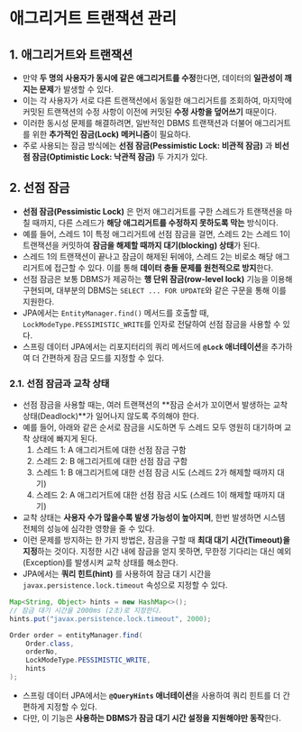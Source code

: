 # 애그리거트 트랜잭션 관리

## 1. 애그리거트와 트랜잭션

- 만약 **두 명의 사용자가 동시에 같은 애그리거트를 수정**한다면, 데이터의 **일관성이 깨지는 문제**가 발생할 수 있다.
- 이는 각 사용자가 서로 다른 트랜잭션에서 동일한 애그리거트를 조회하여, 마지막에 커밋된 트랜잭션의 수정 사항이 이전에 커밋된 **수정 사항을 덮어쓰기** 때문이다.
- 이러한 동시성 문제를 해결하려면, 일반적인 DBMS 트랜잭션과 더불어 애그리거트를 위한 **추가적인 잠금(Lock) 메커니즘**이 필요하다.
- 주로 사용되는 잠금 방식에는 **선점 잠금(Pessimistic Lock: 비관적 잠금)** 과 **비선점 잠금(Optimistic Lock: 낙관적 잠금)** 두 가지가 있다.

## 2. 선점 잠금

- **선점 잠금(Pessimistic Lock)** 은 먼저 애그리거트를 구한 스레드가 트랜잭션을 마칠 때까지, 다른 스레드가 **해당 애그리거트를 수정하지 못하도록 막는** 방식이다.
- 예를 들어, 스레드 1이 특정 애그리거트에 선점 잠금을 걸면, 스레드 2는 스레드 1이 트랜잭션을 커밋하여 **잠금을 해제할 때까지 대기(blocking) 상태**가 된다.
- 스레드 1의 트랜잭션이 끝나고 잠금이 해제된 뒤에야, 스레드 2는 비로소 해당 애그리거트에 접근할 수 있다. 이를 통해 **데이터 충돌 문제를 원천적으로 방지**한다.
- 선점 잠금은 보통 DBMS가 제공하는 **행 단위 잠금(row-level lock)** 기능을 이용해 구현되며, 대부분의 DBMS는 `SELECT ... FOR UPDATE`와 같은 구문을 통해 이를 지원한다.
- JPA에서는 `EntityManager.find()` 메서드를 호출할 때, `LockModeType.PESSIMISTIC_WRITE`를 인자로 전달하여 선점 잠금을 사용할 수 있다.
- 스프링 데이터 JPA에서는 리포지터리의 쿼리 메서드에 **`@Lock` 애너테이션**을 추가하여 더 간편하게 잠금 모드를 지정할 수 있다.

### 2.1. 선점 잠금과 교착 상태

- 선점 잠금을 사용할 때는, 여러 트랜잭션의 **잠금 순서가 꼬이면서 발생하는 교착 상태(Deadlock)**가 일어나지 않도록 주의해야 한다.
- 예를 들어, 아래와 같은 순서로 잠금을 시도하면 두 스레드 모두 영원히 대기하며 교착 상태에 빠지게 된다.
  1.  스레드 1: A 애그리거트에 대한 선점 잠금 구함
  2.  스레드 2: B 애그리거트에 대한 선점 잠금 구함
  3.  스레드 1: B 애그리거트에 대한 선점 잠금 시도 (스레드 2가 해제할 때까지 대기)
  4.  스레드 2: A 애그리거트에 대한 선점 잠금 시도 (스레드 1이 해제할 때까지 대기)
- 교착 상태는 **사용자 수가 많을수록 발생 가능성이 높아지며**, 한번 발생하면 시스템 전체의 성능에 심각한 영향을 줄 수 있다.
- 이런 문제를 방지하는 한 가지 방법은, 잠금을 구할 때 **최대 대기 시간(Timeout)을 지정**하는 것이다. 지정한 시간 내에 잠금을 얻지 못하면, 무한정 기다리는 대신 예외(Exception)를 발생시켜 교착 상태를 해소한다.
- JPA에서는 **쿼리 힌트(hint)** 를 사용하여 잠금 대기 시간을 `javax.persistence.lock.timeout` 속성으로 지정할 수 있다.

```java
Map<String, Object> hints = new HashMap<>();
// 잠금 대기 시간을 2000ms (2초)로 지정한다.
hints.put("javax.persistence.lock.timeout", 2000);

Order order = entityManager.find(
    Order.class,
    orderNo,
    LockModeType.PESSIMISTIC_WRITE,
    hints
);
```

- 스프링 데이터 JPA에서는 **`@QueryHints` 애너테이션**을 사용하여 쿼리 힌트를 더 간편하게 지정할 수 있다.
- 다만, 이 기능은 **사용하는 DBMS가 잠금 대기 시간 설정을 지원해야만 동작**한다.
